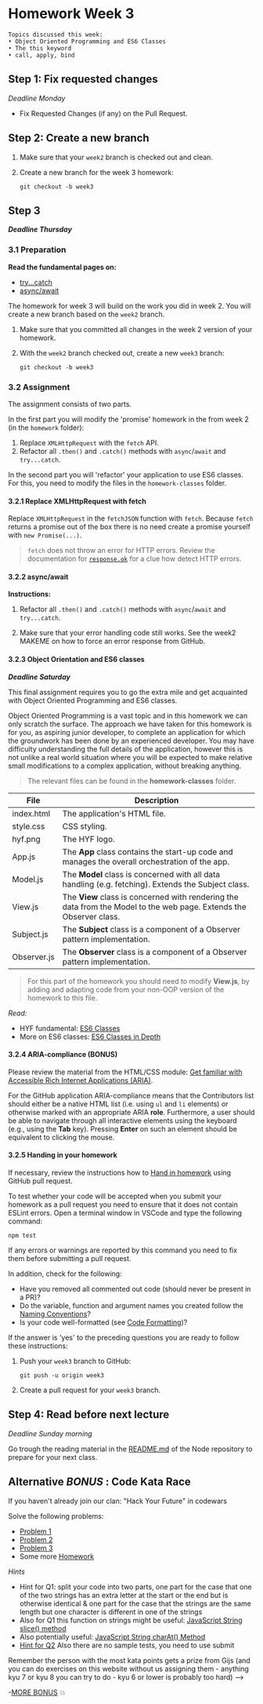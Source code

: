# Homework Week 3

```
Topics discussed this week:
• Object Oriented Programming and ES6 Classes
• The this keyword
• call, apply, bind
```

## Step 1: Fix requested changes

_Deadline Monday_

- Fix Requested Changes (if any) on the Pull Request.

## Step 2: Create a new branch

1. Make sure that your `week2` branch is checked out and clean.
2. Create a new branch for the week 3 homework:

   ```
   git checkout -b week3
   ```

## Step 3

**_Deadline Thursday_**

### 3.1 Preparation

**Read the fundamental pages on:**

- [try...catch](../../../../fundamentals/blob/master/fundamentals/try_catch.md)
- [async/await](../../../../fundamentals/blob/master/fundamentals/async_await.md)

The homework for week 3 will build on the work you did in week 2. You will create a new branch based on the `week2` branch.

1. Make sure that you committed all changes in the week 2 version of your homework.
2. With the `week2` branch checked out, create a new `week3` branch:

   ```
   git checkout -b week3
   ```

### 3.2 Assignment

The assignment consists of two parts.

In the first part you will modify the 'promise' homework in the from week 2 (in the `homework` folder):

1. Replace `XMLHttpRequest` with the `fetch` API.
2. Refactor all `.then()` and `.catch()` methods with `async`/`await` and `try...catch`.

In the second part you will 'refactor' your application to use ES6 classes. For this, you need to modify the files in the `homework-classes` folder.

#### 3.2.1 Replace XMLHttpRequest with fetch

Replace `XMLHttpRequest` in the `fetchJSON` function with `fetch`. Because `fetch` returns a promise out of the box there is no need create a promise yourself with `new Promise(...)`.

> `fetch` does not throw an error for HTTP errors. Review the documentation for [`response.ok`](https://developer.mozilla.org/en-US/docs/Web/API/Response/ok) for a clue how detect HTTP errors.

#### 3.2.2 async/await

**Instructions:**

1. Refactor all `.then()` and `.catch()` methods with `async`/`await` and `try...catch`.

2. Make sure that your error handling code still works. See the week2 MAKEME on how to force an error response from GitHub.

#### 3.2.3 Object Orientation and ES6 classes

**_Deadline Saturday_**

This final assignment requires you to go the extra mile and get acquainted with Object Oriented Programming and ES6 classes.

Object Oriented Programming is a vast topic and in this homework we can only scratch the surface. The approach we have taken for this homework is for you, as aspiring junior developer, to complete an application for which the groundwork has been done by an experienced developer. You may have difficulty understanding the full details of the application, however this is not unlike a real world situation where you will be expected to make relative small modifications to a complex application, without breaking anything. 

> The relevant files can be found in the **homework-classes** folder.

| File           | Description                                                                                  |
| -------------- | -------------------------------------------------------------------------------------------- |
| index.html   | The application's HTML file.                                                                   |
| style.css    | CSS styling.                                                                                   |
| hyf.png      | The HYF logo.                                                                                  |
| App.js       | The **App** class contains the start-up code and manages the overall orchestration of the app. |
| Model.js     | The **Model** class is concerned with all data handling (e.g. fetching). Extends the Subject class. |
| View.js      | The **View** class is concerned with rendering the data from the Model to the web page. Extends the Observer class. |
| Subject.js   | The **Subject** class is a component of a Observer pattern implementation. |
| Observer.js   | The **Observer** class is a component of a Observer pattern implementation. |

>For this part of the homework you should need to modify **View.js**, by adding and adapting code from your non-OOP version of the homework to this file.

_Read:_

- HYF fundamental: [ES6 Classes](https://github.com/HackYourFuture/fundamentals/blob/master/fundamentals/oop_classes.md#es6-classes)
- More on ES6 classes: [ES6 Classes in Depth](https://ponyfoo.com/articles/es6-classes-in-depth)

#### 3.2.4 ARIA-compliance (BONUS)

Please review the material from the HTML/CSS module: [Get familiar with Accessible Rich Internet Applications (ARIA)](https://github.com/HackYourFuture/HTML-CSS/tree/master/Week1#get-familiar-with-accessible-rich-internet-applications-aria).

For the GitHub application ARIA-compliance means that the Contributors list should either be a native HTML list (i.e. using `ul` and `li` elements) or otherwise marked with an appropriate ARIA **role**. Furthermore, a user should be able to navigate through all interactive elements using the keyboard (e.g., using the **Tab** key). Pressing **Enter** on such an element should be equivalent to clicking the mouse.

#### 3.2.5 Handing in your homework

If necessary, review the instructions how to [Hand in homework](https://github.com/HackYourFuture/fundamentals/blob/master/fundamentals/homework_pr.md) using GitHub pull request.

To test whether your code will be accepted when you submit your homework as a pull request you need to ensure that it does not contain ESLint errors. Open a terminal window in VSCode and type the following command:

```
npm test
```

If any errors or warnings are reported by this command you need to fix them before submitting a pull request.

In addition, check for the following:

- Have you removed all commented out code (should never be present in a PR)?
- Do the variable, function and argument names you created follow the [Naming Conventions](../../../../fundamentals/blob/master/fundamentals/naming_conventions.md)?
- Is your code well-formatted (see [Code Formatting](../../../../fundamentals/blob/master/fundamentals/code_formatting.md))?

If the answer is 'yes' to the preceding questions you are ready to follow these instructions:

1. Push your `week3` branch to GitHub:

   ```
   git push -u origin week3
   ```

2. Create a pull request for your `week3` branch.

## Step 4: Read before next lecture

_Deadline Sunday morning_

Go trough the reading material in the [README.md](https://github.com/HackYourFuture/Node.js) of the Node repository to prepare for your next class.

## Alternative _BONUS_ : Code Kata Race

If you haven't already join our clan: "Hack Your Future" in codewars

Solve the following problems:

- [Problem 1](https://www.codewars.com/kata/keep-up-the-hoop)
- [Problem 2](https://www.codewars.com/kata/find-the-first-non-consecutive-number)
- [Problem 3](https://www.codewars.com/kata/negation-of-a-value)
- Some more [Homework](https://www.codewars.com/collections/hyf-homework-1)

_Hints_

- Hint for Q1: split your code into two parts, one part for the case that one of the two strings has an extra letter at the start or the end but is otherwise identical & one part for the case that the strings are the same length but one character is different in one of the strings
- Also for Q1 this function on strings might be useful: [JavaScript String slice() method](https://www.w3schools.com/jsref/jsref_slice_string.asp)
- Also potentially useful: [JavaScript String charAt() Method](https://www.w3schools.com/jsref/jsref_charat.asp)
- [Hint for Q2](https://www.w3schools.com/jsref/jsref_sort.asp) Also there are no sample tests, you need to use submit

Remember the person with the most kata points gets a prize from Gijs (and you can do exercises on this website without us assigning them - anything kyu 7 or kyu 8 you can try to do - kyu 6 or lower is probably too hard) -->

-[MORE BONUS](https://www.codewars.com/collections/hyf-homework-1-bonus-credit) :collision:
